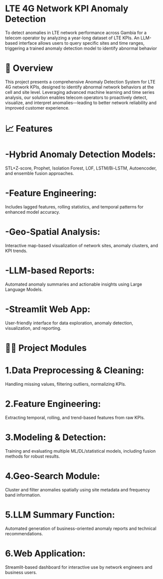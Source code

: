 # LTE 4G Network KPI Anomaly Detection
To detect anomalies in LTE network performance across Gambia for a telecom operator by analyzing a year-long dataset of LTE KPIs. An LLM-based interface allows users to query specific sites and time ranges, triggering a trained anomaly detection model to identify abnormal behavior
# 🚀 Overview
This project presents a comprehensive Anomaly Detection System for LTE 4G network KPIs, designed to identify abnormal network behaviors at the cell and site level. Leveraging advanced machine learning and time series analysis, our solution enables telecom operators to proactively detect, visualize, and interpret anomalies—leading to better network reliability and improved customer experience.

# 📈 Features
# -Hybrid Anomaly Detection Models:
STL+Z-score, Prophet, Isolation Forest, LOF, LSTM/Bi-LSTM, Autoencoder, and ensemble fusion approaches.

# -Feature Engineering:
Includes lagged features, rolling statistics, and temporal patterns for enhanced model accuracy.

# -Geo-Spatial Analysis:
Interactive map-based visualization of network sites, anomaly clusters, and KPI trends.

# -LLM-based Reports:
Automated anomaly summaries and actionable insights using Large Language Models.

# -Streamlit Web App:
User-friendly interface for data exploration, anomaly detection, visualization, and reporting.

# 🧑‍💻 Project Modules
# 1.Data Preprocessing & Cleaning:
Handling missing values, filtering outliers, normalizing KPIs.

# 2.Feature Engineering:
Extracting temporal, rolling, and trend-based features from raw KPIs.

# 3.Modeling & Detection:
Training and evaluating multiple ML/DL/statistical models, including fusion methods for robust results.

# 4.Geo-Search Module:
Cluster and filter anomalies spatially using site metadata and frequency band information.

# 5.LLM Summary Function:
Automated generation of business-oriented anomaly reports and technical recommendations.

# 6.Web Application:
Streamlit-based dashboard for interactive use by network engineers and business users.

